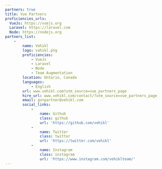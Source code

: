 ```yaml
---
partners: true
title: Vue Partners
proficiencies_urls:
  VueJs: https://vuejs.org
  Laravel: https://laravel.com
  Node: https://nodejs.org
partners_list:
    -
        name: Vehikl
        logo: vehikl.png
        proficiencies:
            - VueJs
            - Laravel
            - Node
            - Team Augmentation
        location: Ontario, Canada
        languages:
            - English
        url: www.vehikl.com?utm_source=vue_partners_page
        hire_url: www.vehikl.com/contact/?utm_source=vue_partners_page
        email: go+partner@vehikl.com
        social_links:
            -
                name: Github
                class: github
                url: 'https://github.com/vehikl'
            -
                name: Twitter
                class: twitter
                url: 'https://twitter.com/vehikl'
            -
                name: Instagram
                class: instagram
                url: 'https://www.instagram.com/vehiklteam/'
---
```

